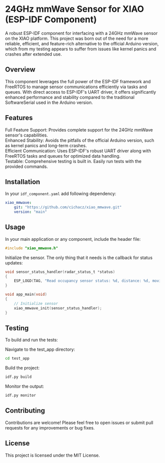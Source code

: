 # 24GHz mmWave Sensor for XIAO (ESP-IDF Component)

A robust ESP-IDF component for interfacing with a 24GHz mmWave sensor on the XIAO platform. This project was born out of the need for a more reliable, efficient, and feature-rich alternative to the official Arduino version, which from my testing appears to suffer from issues like kernel panics and crashes after extended use.

## Overview

This component leverages the full power of the ESP-IDF framework and FreeRTOS to manage sensor communications efficiently via tasks and queues. With direct access to ESP-IDF's UART driver, it offers significantly enhanced performance and stability compared to the traditional SoftwareSerial used in the Arduino version.

## Features

Full Feature Support: Provides complete support for the 24GHz mmWave sensor's capabilities.  
Enhanced Stability: Avoids the pitfalls of the official Arduino version, such as kernel panics and long-term crashes.  
Efficient Communication: Uses ESP-IDF's robust UART driver along with FreeRTOS tasks and queues for optimized data handling.  
Testable: Comprehensive testing is built in. Easily run tests with the provided commands.  


## Installation

In your `idf_component.yaml` add following dependency:
```YAML
xiao_mmwave:
    git: "https://github.com/cichacz/xiao_mmwave.git"
    version: "main"
```

## Usage

In your main application or any component, include the header file:

```C
#include "xiao_mmwave.h"
```

Initialize the sensor. The only thing that it needs is the callback for status updates:

```C
void sensor_status_handler(radar_status_t *status)
{
    ESP_LOGD(TAG, "Read occupancy sensor status: %d, distance: %d, moving distance: %d, moving energy: %d, stationary distance: %d, stationary energy: %d", status->target_status, status->detection_distance, status->moving_target_distance, status->moving_target_energy, status->stationary_target_distance, status->stationary_target_energy);
}

void app_main(void)
{
    // Initialize sensor
    xiao_mmwave_init(sensor_status_handler);
}
```

## Testing

To build and run the tests:

Navigate to the test_app directory:
```sh
cd test_app
```
Build the project:
```sh
idf.py build
```
Monitor the output:
```sh
idf.py monitor
```

## Contributing

Contributions are welcome! Please feel free to open issues or submit pull requests for any improvements or bug fixes.

## License

This project is licensed under the MIT License.
